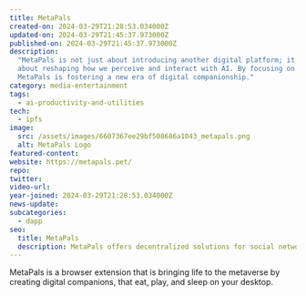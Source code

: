```yaml
---
title: MetaPals
created-on: 2024-03-29T21:28:53.034000Z
updated-on: 2024-03-29T21:45:37.973000Z
published-on: 2024-03-29T21:45:37.973000Z
description:
  "MetaPals is not just about introducing another digital platform; it's
  about reshaping how we perceive and interact with AI. By focusing on emotional resonance,
  MetaPals is fostering a new era of digital companionship."
category: media-entertainment
tags:
  - ai-productivity-and-utilities
tech:
  - ipfs
image:
  src: /assets/images/6607367ee29bf508686a1043_metapals.png
  alt: MetaPals Logo
featured-content:
website: https://metapals.pet/
repo:
twitter:
video-url:
year-joined: 2024-03-29T21:28:53.034000Z
news-update:
subcategories:
  - dapp
seo:
  title: MetaPals
  description: MetaPals offers decentralized solutions for social networking and collaboration.
---
```


MetaPals is a browser extension that is bringing life to the metaverse by creating digital companions, that eat, play, and sleep on your desktop.
